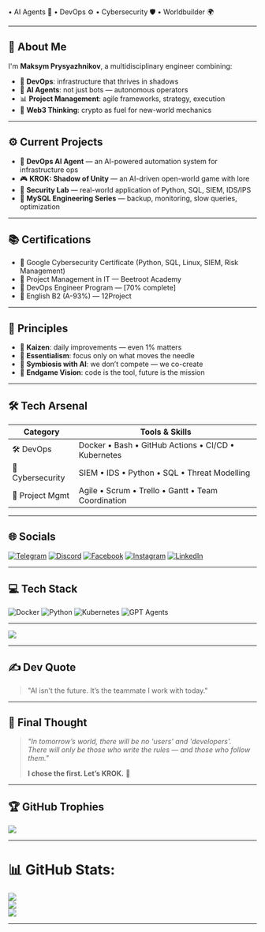 
 • AI Agents 🤖 • DevOps ⚙️ • Cybersecurity 🛡️ • Worldbuilder 🌍

---

## 🧬 About Me

I'm **Maksym Prysyazhnikov**, a multidisciplinary engineer combining:

- 🔧 **DevOps**: infrastructure that thrives in shadows
- 🤖 **AI Agents**: not just bots — autonomous operators
- 📊 **Project Management**: agile frameworks, strategy, execution
- 🧱 **Web3 Thinking**: crypto as fuel for new-world mechanics

---

## ⚙️ Current Projects

- 🧠 **DevOps AI Agent** — an AI-powered automation system for infrastructure ops
- 🎮 **KROK: Shadow of Unity** — an AI-driven open-world game with lore
- 🔐 **Security Lab** — real-world application of Python, SQL, SIEM, IDS/IPS
- 🧪 **MySQL Engineering Series** — backup, monitoring, slow queries, optimization

---

## 📚 Certifications

- 🏅 Google Cybersecurity Certificate (Python, SQL, Linux, SIEM, Risk Management)
- 🏅 Project Management in IT — Beetroot Academy
- 🧪 DevOps Engineer Program — [70% complete]
- 📘 English B2 (A-93%) — 12Project

---

## 🧠 Principles

- 🔁 **Kaizen**: daily improvements — even 1% matters  
- 🧭 **Essentialism**: focus only on what moves the needle  
- 🤝 **Symbiosis with AI**: we don’t compete — we co-create  
- 🎯 **Endgame Vision**: code is the tool, future is the mission

---

## 🛠️ Tech Arsenal

| Category           | Tools & Skills                                                |
|--------------------|---------------------------------------------------------------|
| 🛠️ DevOps          | Docker • Bash • GitHub Actions • CI/CD • Kubernetes           |
| 🔐 Cybersecurity   | SIEM • IDS • Python • SQL • Threat Modelling                  |
| 🎯 Project Mgmt    | Agile • Scrum • Trello • Gantt • Team Coordination            |


---

## 🌐 Socials

[![Telegram](https://img.shields.io/badge/Telegram-2CA5E0?style=for-the-badge&logo=telegram&logoColor=white)](https://t.me/maximua17)
[![Discord](https://img.shields.io/badge/Discord-%237289DA.svg?logo=discord&logoColor=white)](https://discord.gg/qivi23)
[![Facebook](https://img.shields.io/badge/Facebook-%231877F2.svg?logo=Facebook&logoColor=white)](https://facebook.com/maxisky2595)
[![Instagram](https://img.shields.io/badge/Instagram-%23E4405F.svg?logo=Instagram&logoColor=white)](https://instagram.com/123eror404)
[![LinkedIn](https://img.shields.io/badge/LinkedIn-%230077B5.svg?logo=linkedin&logoColor=white)](https://linkedin.com/in/maxim-prysyazhnikov-b46196163)

---

## 💻 Tech Stack

![Docker](https://img.shields.io/badge/Docker-blue?logo=docker&style=flat-square)
![Python](https://img.shields.io/badge/Python-3670A0?logo=python&style=flat-square)
![Kubernetes](https://img.shields.io/badge/Kubernetes-326ce5?logo=kubernetes&style=flat-square)
![GPT Agents](https://img.shields.io/badge/GPT_Agents-4B0082?logo=openai&logoColor=white&style=flat-square)


---

[![](https://visitcount.itsvg.in/api?id=maximprysyazhnikov&icon=0&color=0)](https://visitcount.itsvg.in)

---

## ✍️ Dev Quote

> "AI isn’t the future. It’s the teammate I work with today."

---

## 🧭 Final Thought

> _"In tomorrow’s world, there will be no 'users' and 'developers'.  
> There will only be those who write the rules — and those who follow them."_  
>  
> **I chose the first. Let’s KROK.** 💙

---

## 🏆 GitHub Trophies

![](https://github-profile-trophy.vercel.app/?username=maximprysyazhnikov&theme=radical&no-frame=false&no-bg=true&margin-w=4)

---




# 📊 GitHub Stats:
![](https://github-readme-stats.vercel.app/api?username=maximprysyazhnikov&theme=transparent&hide_border=false&include_all_commits=true&count_private=true)<br/>
![](https://nirzak-streak-stats.vercel.app/?user=maximprysyazhnikov&theme=transparent&hide_border=false)<br/>
![](https://github-readme-stats.vercel.app/api/top-langs/?username=maximprysyazhnikov&theme=transparent&hide_border=false&include_all_commits=true&count_private=true&layout=compact)


---


<!-- Proudly created with GPRM ( https://gprm.itsvg.in ) -->
